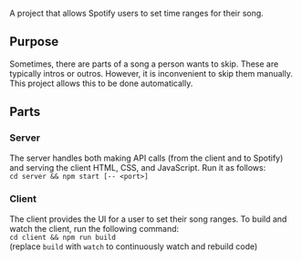 A project that allows Spotify users to set time ranges for their song.

## Purpose
Sometimes, there are parts of a song a person wants to skip. These are typically intros or outros. However, it is inconvenient to skip them manually. This project allows this to be done automatically.

## Parts

### Server
The server handles both making API calls (from the client and to Spotify) and serving the client HTML, CSS, and JavaScript. Run it as follows:  
`cd server && npm start [-- <port>]`

### Client
The client provides the UI for a user to set their song ranges. To build and watch the client, run the following command:  
`cd client && npm run build`  
(replace `build` with `watch` to continuously watch and rebuild code)
